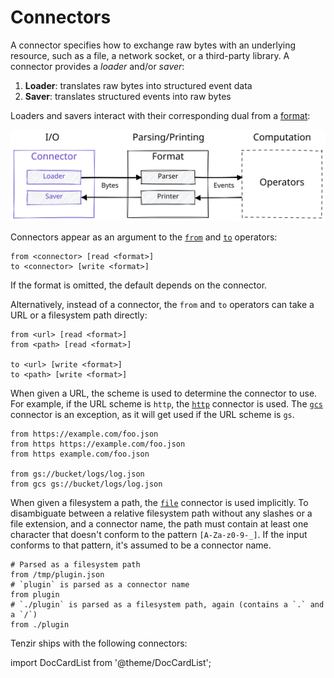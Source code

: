 # Connectors

A connector specifies how to exchange raw bytes with an underlying resource,
such as a file, a network socket, or a third-party library. A connector provides
a *loader* and/or *saver*:

1. **Loader**: translates raw bytes into structured event data
2. **Saver**: translates structured events into raw bytes

Loaders and savers interact with their corresponding dual from a
[format](formats):

![Connector](connectors/connector.excalidraw.svg)

Connectors appear as an argument to the [`from`](operators/sources/from.md)
and [`to`](operators/sinks/to.md) operators:

```
from <connector> [read <format>]
to <connector> [write <format>]
```

If the format is omitted, the default depends on the connector.

Alternatively, instead of a connector, the `from` and `to` operators
can take a URL or a filesystem path directly:

```
from <url> [read <format>]
from <path> [read <format>]

to <url> [write <format>]
to <path> [write <format>]
```

When given a URL, the scheme is used to determine the connector to use.
For example, if the URL scheme is `http`, the [`http`](connectors/http.md) connector is used.
The [`gcs`](connectors/gcs.md) connector is an exception, as it will get used if the URL scheme is `gs`.

```
from https://example.com/foo.json
from https https://example.com/foo.json
from https example.com/foo.json

from gs://bucket/logs/log.json
from gcs gs://bucket/logs/log.json
```

When given a filesystem a path, the [`file`](connectors/file.md) connector is used implicitly.
To disambiguate between a relative filesystem path without any slashes or a file extension, and
a connector name, the path must contain at least one character that doesn't conform to the pattern `[A-Za-z0-9-_]`.
If the input conforms to that pattern, it's assumed to be a connector name.

```
# Parsed as a filesystem path
from /tmp/plugin.json
# `plugin` is parsed as a connector name
from plugin
# `./plugin` is parsed as a filesystem path, again (contains a `.` and a `/`)
from ./plugin
```

Tenzir ships with the following connectors:

import DocCardList from '@theme/DocCardList';

<DocCardList />
